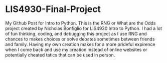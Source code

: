 # LIS4930-Final-Project
My Github Post for Intro to Python. 
This is the RNG or What are the Odds project created by Nicholas Bonfiglio for LIS4930 Intro to Python. I had a lot of fun thinking, coding, and debugging this project as I use RNG and chances to makes choices or solve debates sometimes between friends and family. Having my own creation makes for a more prideful expirence when I come back and use my creation instead of online websites or potentially cheated tatics that can be used in person. 

